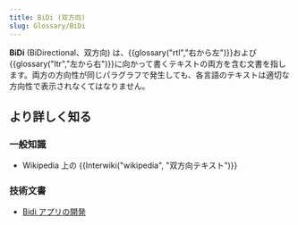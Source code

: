 ```yaml
---
title: BiDi (双方向)
slug: Glossary/BiDi
---
```


**BiDi** (BiDirectional、双方向) は、{{glossary("rtl","右から左")}}および{{glossary("ltr","左から右")}}に向かって書くテキストの両方を含む文書を指します。両方の方向性が同じパラグラフで発生しても、各言語のテキストは適切な方向性で表示されなくてはなりません。

## より詳しく知る

### 一般知識

- Wikipedia 上の {{Interwiki("wikipedia", "双方向テキスト")}}

### 技術文書

- [Bidi アプリの開発](/ja/Apps/Build/Localization/Developing_Bidi_Apps)
